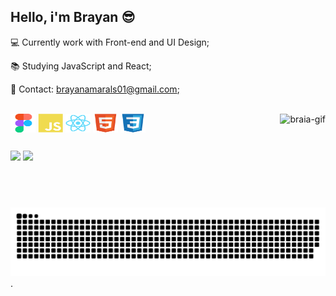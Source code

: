 ## Hello, i'm Brayan 😎

💻 Currently work with Front-end and UI Design;

📚 Studying JavaScript and React;

📩 Contact: brayanamarals01@gmail.com;

<div style="display: inline_block"><br>
  <img align="center" alt="braia-CSS" height="30" width="40" src="https://raw.githubusercontent.com/devicons/devicon/master/icons/figma/figma-original.svg">
  <img align="center" alt="braia-Js" height="30" width="40" src="https://raw.githubusercontent.com/devicons/devicon/master/icons/javascript/javascript-plain.svg">
  <img align="center" alt="braia-React" height="30" width="40" src="https://raw.githubusercontent.com/devicons/devicon/master/icons/react/react-original.svg">
  <img align="center" alt="braia-HTML" height="30" width="40" src="https://raw.githubusercontent.com/devicons/devicon/master/icons/html5/html5-original.svg">
  <img align="center" alt="braia-CSS" height="30" width="40" src="https://raw.githubusercontent.com/devicons/devicon/master/icons/css3/css3-original.svg">
  <img align="right" alt="braia-gif" height="150" src="https://media.giphy.com/media/6RsYcS66Iso0/giphy.gif">
</div>
  
  ##
 
<div> 
  <a href="https://instagram.com/brayan_amarals" target="_blank"><img src="https://img.shields.io/badge/Instagram-E4405F?style=for-the-badge&logo=instagram&logoColor=white" target="_blank"></a>
  <a href = "mailto:brayanamarals01@gmail.com"><img src="https://img.shields.io/badge/Gmail-D14836?style=for-the-badge&logo=gmail&logoColor=white"></a>  
</div>

![Snake animation](https://github.com/brayanass/brayanass/blob/output/github-contribution-grid-snake.svg) .
